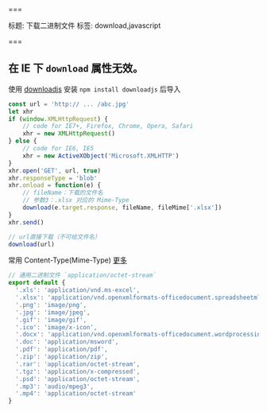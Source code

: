 ===

标题: 下载二进制文件
标签: download,javascript

===

## 在 IE 下 `download` 属性无效。

使用 [downloadjs](https://github.com/rndme/download)
 安装 `npm install downloadjs` 后导入
```js
const url = 'http:// ... /abc.jpg'
let xhr
if (window.XMLHttpRequest) {
    // code for IE7+, Firefox, Chrome, Opera, Safari
    xhr = new XMLHttpRequest()
} else {
    // code for IE6, IE5
    xhr = new ActiveXObject('Microsoft.XMLHTTP')
}
xhr.open('GET', url, true)
xhr.responseType = 'blob'
xhr.onload = function(e) {
    // fileName：下载的文件名 
    // 参数3：.xlsx 对应的 Mime-Type
    download(e.target.response, fileName, fileMime['.xlsx'])
}
xhr.send()

// url直接下载（不可给文件名）
download(url)
```

常用 Content-Type(Mime-Type)  [更多](http://tool.oschina.net/commons)

```js
// 通用二进制文件 `application/octet-stream`
export default {
  '.xls': 'application/vnd.ms-excel',
  '.xlsx': 'application/vnd.openxmlformats-officedocument.spreadsheetml.sheet',
  '.png': 'image/png',
  '.jpg': 'image/jpeg',
  '.gif': 'image/gif',
  '.ico': 'image/x-icon',
  '.docx': 'application/vnd.openxmlformats-officedocument.wordprocessingml.document',
  '.doc': 'application/msword',
  '.pdf': 'application/pdf',
  '.zip': 'application/zip',
  '.rar': 'application/octet-stream',
  '.tgz': 'application/x-compressed',
  '.psd': 'application/octet-stream',
  '.mp3': 'audio/mpeg3',
  '.mp4': 'application/octet-stream'
}
```
